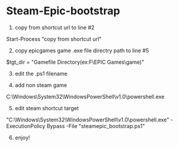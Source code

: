 # Steam-Epic-bootstrap

1. copy from shortcut url to line #2

Start-Process "copy from shortcut url"

2. copy epicgames game .exe file directry path to line #5

$tgt_dir = "Gamefile Directory(ex:F\EPIC Games\game)"

3. edit the .ps1 filename

4. add non steam game

C:\Windows\System32\WindowsPowerShell\v1.0\powershell.exe

5. edit steam shortcut target

"C:\Windows\System32\WindowsPowerShell\v1.0\powershell.exe" -ExecutionPolicy Bypass -File "steamepic_bootstrap.ps1"

6. enjoy!
